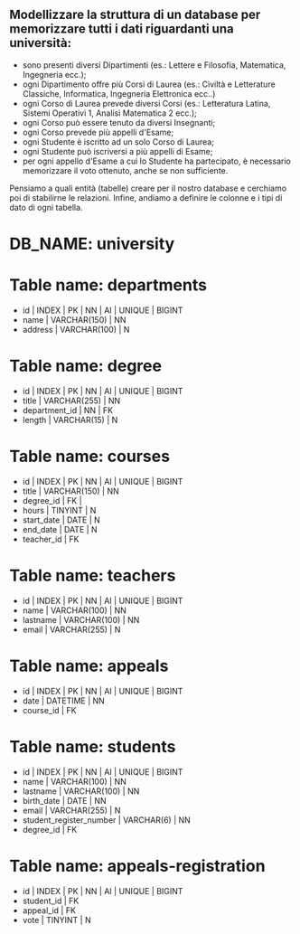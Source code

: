## Modellizzare la struttura di un database per memorizzare tutti i dati riguardanti una università:

- sono presenti diversi Dipartimenti (es.: Lettere e Filosofia, Matematica, Ingegneria ecc.);
- ogni Dipartimento offre più Corsi di Laurea (es.: Civiltà e Letterature Classiche, Informatica, Ingegneria Elettronica ecc..)
- ogni Corso di Laurea prevede diversi Corsi (es.: Letteratura Latina, Sistemi Operativi 1, Analisi Matematica 2 ecc.);
- ogni Corso può essere tenuto da diversi Insegnanti;
- ogni Corso prevede più appelli d'Esame;
- ogni Studente è iscritto ad un solo Corso di Laurea;
- ogni Studente può iscriversi a più appelli di Esame;
- per ogni appello d'Esame a cui lo Studente ha partecipato, è necessario memorizzare il voto ottenuto, anche se non sufficiente.


Pensiamo a quali entità (tabelle) creare per il nostro database e cerchiamo poi di stabilirne le relazioni. Infine, andiamo a definire le colonne e i tipi di dato di ogni tabella.

# DB_NAME: university

# Table name: departments
- id | INDEX | PK | NN | AI | UNIQUE | BIGINT
- name | VARCHAR(150) | NN
- address | VARCHAR(100) | N 
  
# Table name: degree 
- id | INDEX | PK | NN | AI | UNIQUE | BIGINT
- title | VARCHAR(255) | NN
- department_id | NN | FK
- length | VARCHAR(15) | N

# Table name: courses
- id | INDEX | PK | NN | AI | UNIQUE | BIGINT
- title | VARCHAR(150) | NN
- degree_id | FK | 
- hours | TINYINT | N
- start_date | DATE | N
- end_date | DATE | N
- teacher_id | FK

# Table name: teachers
- id | INDEX | PK | NN | AI | UNIQUE | BIGINT
- name | VARCHAR(100) | NN
- lastname | VARCHAR(100) | NN
- email | VARCHAR(255) | N

# Table name: appeals
- id | INDEX | PK | NN | AI | UNIQUE | BIGINT
- date | DATETIME | NN
- course_id | FK 

# Table name: students
- id | INDEX | PK | NN | AI | UNIQUE | BIGINT
- name | VARCHAR(100) | NN
- lastname | VARCHAR(100) | NN
- birth_date | DATE | NN 
- email | VARCHAR(255) | N
- student_register_number | VARCHAR(6) | NN 
- degree_id | FK  

# Table name: appeals-registration
- id | INDEX | PK | NN | AI | UNIQUE | BIGINT
- student_id | FK 
- appeal_id | FK 
- vote | TINYINT | N



